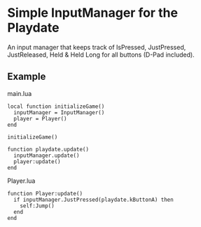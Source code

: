 # Simple InputManager for the Playdate

An input manager that keeps track of IsPressed, JustPressed, JustReleased, Held &amp; Held Long for all buttons (D-Pad included).

## Example

main.lua
```
local function initializeGame()
  inputManager = InputManager()
  player = Player()
end

initializeGame()

function playdate.update()
  inputManager.update()
  player:update()
end
```
Player.lua
```
function Player:update()
  if inputManager.JustPressed(playdate.kButtonA) then
    self:Jump()
  end
end
```

